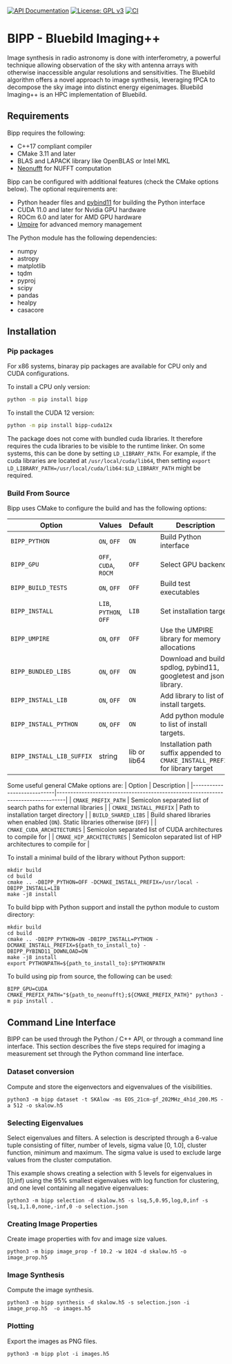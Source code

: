 [![API Documentation](https://readthedocs.org/projects/bipp/badge/?version=latest)](https://bipp.readthedocs.io/en/latest/?badge=latest)
[![License: GPL v3](https://img.shields.io/badge/License-GPLv3-blue.svg)](LICENSE)
[![CI](https://github.com/epfl-radio-astro/bipp/actions/workflows/ci.yml/badge.svg)](https://github.com/epfl-radio-astro/bipp/actions/workflows/ci.yml)


# BIPP - Bluebild Imaging++
Image synthesis in radio astronomy is done with interferometry, a powerful technique allowing observation of the sky with antenna arrays with otherwise inaccessible angular resolutions and sensitivities. The Bluebild algorithm offers a novel approach to image synthesis, leveraging fPCA to decompose the sky image into distinct energy eigenimages. Bluebild Imaging++ is an HPC implementation of Bluebild.


## Requirements
Bipp requires the following:
- C++17 compliant compiler
- CMake 3.11 and later
- BLAS and LAPACK library like OpenBLAS or Intel MKL
- [Neonufft](https://github.com/epfl-radio-astro/neonufft) for NUFFT computation

Bipp can be configured with additional features (check the CMake options below). The optional requirements are:
- Python header files and [pybind11](https://github.com/pybind/pybind11) for building the Python interface
- CUDA 11.0 and later for Nvidia GPU hardware
- ROCm 6.0 and later for AMD GPU hardware
- [Umpire](https://github.com/LLNL/Umpire) for advanced memory management

The Python module has the following dependencies:
- numpy
- astropy
- matplotlib
- tqdm
- pyproj
- scipy
- pandas
- healpy
- casacore

## Installation

### Pip packages
For x86 systems, binaray pip packages are available for CPU only and CUDA configurations.

To install a CPU only version:
```bash
python -m pip install bipp
```

To install the CUDA 12 version:
```bash
python -m pip install bipp-cuda12x
```
The package does not come with bundled cuda libraries. It therefore requires the cuda libraries to be visible to the runtime linker. 
On some systems, this can be done by setting `LD_LIBRARY_PATH`. For example, if the cuda libraries are located at `/usr/local/cuda/lib64`, then setting `export LD_LIBRARY_PATH=/usr/local/cuda/lib64:$LD_LIBRARY_PATH` might be required.


### Build From Source
Bipp uses CMake to configure the build and has the following options:

| Option                      |  Values                   | Default     | Description                                                                                               |
|-----------------------------|---------------------------|-------------|-----------------------------------------------------------------------------------------------------------|
| `BIPP_PYTHON`               |  `ON`, `OFF`              | `ON`        | Build Python interface                                                                                    |
| `BIPP_GPU`                  |  `OFF`, `CUDA`, `ROCM`    | `OFF`       | Select GPU backend                                                                                        |
| `BIPP_BUILD_TESTS`          |  `ON`, `OFF`              | `OFF`       | Build test executables                                                                                    |
| `BIPP_INSTALL`              |  `LIB`, `PYTHON`, `OFF`   | `LIB`       | Set installation target                                                                                   |
| `BIPP_UMPIRE`               |  `ON`, `OFF`              | `OFF`       | Use the UMPIRE library for memory allocations                                                             |
| `BIPP_BUNDLED_LIBS`         |  `ON`, `OFF`              | `ON`        | Download and build spdlog, pybind11, googletest and json library.                                         |
| `BIPP_INSTALL_LIB`          |  `ON`, `OFF`              | `ON`        | Add library to list of install targets.                                                                   |
| `BIPP_INSTALL_PYTHON`       |  `ON`, `OFF`              | `ON`        | Add python module to list of install targets.                                                             |
| `BIPP_INSTALL_LIB_SUFFIX`   |  string                   | lib or lib64| Installation path suffix appended to `CMAKE_INSTALL_PREFIX` for library target                            |

Some useful general CMake options are:
| Option                     |  Description                                                                    |
|----------------------------|---------------------------------------------------------------------------------|
| `CMAKE_PREFIX_PATH`        |  Semicolon separated list of search paths for external libraries                |
| `CMAKE_INSTALL_PREFIX`     |  Path to installation target directory                                          |
| `BUILD_SHARED_LIBS`        |  Build shared libraries when enabled (`ON`). Static libraries otherwise (`OFF`) |
| `CMAKE_CUDA_ARCHITECTURES` |  Semicolon separated list of CUDA architectures to compile for                  |
| `CMAKE_HIP_ARCHITECTURES`  |  Semicolon separated list of HIP architectures to compile for                   |


To install a minimal build of the library without Python support:
```console
mkdir build
cd build
cmake .. -DBIPP_PYTHON=OFF -DCMAKE_INSTALL_PREFIX=/usr/local -DBIPP_INSTALL=LIB
make -j8 install
```

To build bipp with Python support and install the python module to custom directory:
```console
mkdir build
cd build
cmake .. -DBIPP_PYTHON=ON -DBIPP_INSTALL=PYTHON -DCMAKE_INSTALL_PREFIX=${path_to_install_to} -DBIPP_PYBIND11_DOWNLOAD=ON
make -j8 install
export PYTHONPATH=${path_to_install_to}:$PYTHONPATH
```

To build using pip from source, the following can be used:
```console
BIPP_GPU=CUDA CMAKE_PREFIX_PATH="${path_to_neonufft};${CMAKE_PREFIX_PATH}" python3 -m pip install .
```

## Command Line Interface
BIPP can be used through the Python / C++ API, or through a command line interface.
This section describes the five steps required for imaging a measurement set through the Python command line interface.

### Dataset conversion
Compute and store the eigenvectors and eigvenvalues of the visibilities.
```console
python3 -m bipp dataset -t SKAlow -ms EOS_21cm-gf_202MHz_4h1d_200.MS -a 512 -o skalow.h5
```

### Selecting Eigenvalues
Select eigenvalues and filters.
A selection is descripted through a 6-value tuple consisting of filter, number of levels, sigma value [0, 1.0], cluster function, minimum and maximum.
The sigma value is used to exclude large values from the cluster computation.

This example shows creating a selection with 5 levels for eigenvalues in [0,inf) using the 95% smallest eigenvalues with log function for clustering, and one level containing all negative eigenvalues:
```console
python3 -m bipp selection -d skalow.h5 -s lsq,5,0.95,log,0,inf -s lsq,1,1.0,none,-inf,0 -o selection.json
```

### Creating Image Properties
Create image properties with fov and image size values.
```console
python3 -m bipp image_prop -f 10.2 -w 1024 -d skalow.h5 -o image_prop.h5
```

### Image Synthesis
Compute the image synthesis.
```console
python3 -m bipp synthesis -d skalow.h5 -s selection.json -i image_prop.h5  -o images.h5
```

### Plotting
Export the images as PNG files.
```console
python3 -m bipp plot -i images.h5
```
